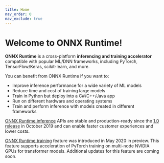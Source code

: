 ```yaml
---
title: Home
nav_order: 0
nav_exclude: true
---
```


# Welcome to ONNX Runtime!

**ONNX Runtime** is a cross-platform **inferencing and training accelerator** compatible with popular ML/DNN frameworks, including PyTorch, TensorFlow/Keras, scikit-learn, and more.

You can benefit from ONNX Runtime if you want to:

* Improve inference performance for a wide variety of ML models
* Reduce time and cost of training large models
* Train in Python but deploy into a C#/C++/Java app
* Run on different hardware and operating systems
* Train and perform inference with models created in different frameworks

[ONNX Runtime inference](get-started/inference.md) APIs are stable and production-ready since the [1.0 release](https://github.com/microsoft/onnxruntime/releases/tag/v1.0.0) in October 2019 and can enable faster customer experiences and lower costs.

[ONNX Runtime training](get-started/training.md) feature was introduced in May 2020 in preview. This feature supports acceleration of PyTorch training on multi-node NVIDIA GPUs for transformer models. Additional updates for this feature are coming soon.